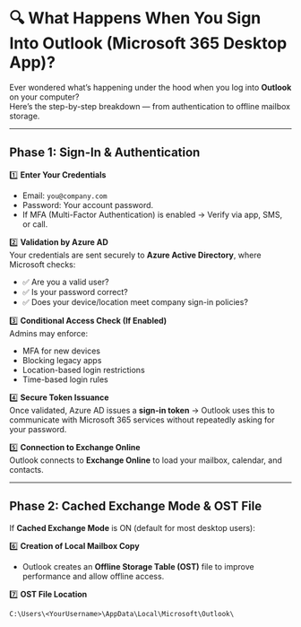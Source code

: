 # 🔍 What Happens When You Sign Into Outlook (Microsoft 365 Desktop App)?

Ever wondered what’s happening under the hood when you log into **Outlook** on your computer?  
Here’s the step-by-step breakdown — from authentication to offline mailbox storage.

---

## **Phase 1: Sign-In & Authentication**

1️⃣ **Enter Your Credentials**  
- Email: `you@company.com`  
- Password: Your account password.  
- If MFA (Multi-Factor Authentication) is enabled → Verify via app, SMS, or call.

2️⃣ **Validation by Azure AD**  
Your credentials are sent securely to **Azure Active Directory**, where Microsoft checks:  
- ✅ Are you a valid user?  
- ✅ Is your password correct?  
- ✅ Does your device/location meet company sign-in policies?

3️⃣ **Conditional Access Check (If Enabled)**  
Admins may enforce:  
- MFA for new devices  
- Blocking legacy apps  
- Location-based login restrictions  
- Time-based login rules

4️⃣ **Secure Token Issuance**  
Once validated, Azure AD issues a **sign-in token** → Outlook uses this to communicate with Microsoft 365 services without repeatedly asking for your password.

5️⃣ **Connection to Exchange Online**  
Outlook connects to **Exchange Online** to load your mailbox, calendar, and contacts.

---

## **Phase 2: Cached Exchange Mode & OST File**

If **Cached Exchange Mode** is ON (default for most desktop users):

6️⃣ **Creation of Local Mailbox Copy**  
- Outlook creates an **Offline Storage Table (OST)** file to improve performance and allow offline access.

7️⃣ **OST File Location**  

```plaintext
C:\Users\<YourUsername>\AppData\Local\Microsoft\Outlook\

